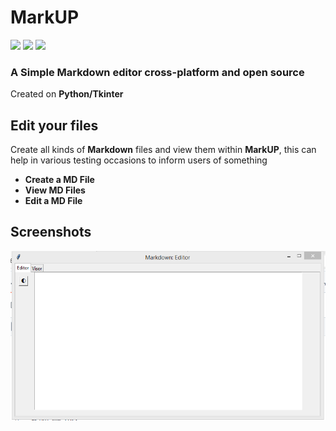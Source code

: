 # MarkUP
<p>
  <img src="https://www.svgrepo.com/show/349437/linux.svg" width="50" style="vertical-align: baseline;"/>
  <img src="https://www.svgrepo.com/show/349566/windows.svg" width="50" style="vertical-align: baseline;"/>
  <img src="https://www.svgrepo.com/show/349300/apple.svg" width="50" style="vertical-align: baseline;"/>
</p> 

### A Simple Markdown editor cross-platform and open source

Created on **Python/Tkinter**

## Edit your files
Create all kinds of **Markdown** files and view them within **MarkUP**, this can help in various testing occasions to inform users of something

- **Create a MD File**
- **View MD Files**
- **Edit a MD File**

## Screenshots
![SS1](.dumb/Captura1.PNG)
